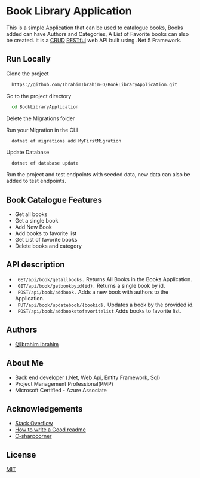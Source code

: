 
# Book Library Application

This is a simple Application that can be used to catalogue books,
Books added can have Authors and Categories, A List of Favorite books
can also be created. it is a [CRUD](https://en.wikipedia.org/wiki/Create,_read,_update_and_delete#:~:text=In%20computer%20programming%2C%20create%2C%20read,computer%2Dbased%20forms%20and%20reports.) 
[RESTful](https://en.wikipedia.org/wiki/Representational_state_transfer) web API built using .Net 5 Framework.



## Run Locally

Clone the project

```bash
  https://github.com/IbrahimIbrahim-O/BookLibraryApplication.git
```

Go to the project directory

```bash
  cd BookLibraryApplication
```

Delete the Migrations folder


Run your Migration in the CLI

```bash
  dotnet ef migrations add MyFirstMigration
```

Update Database

```bash
  dotnet ef database update
```

Run the project and test endpoints with seeded data, new data can also be added to test endpoints.
## Book Catalogue Features

- Get all books
- Get a single book
- Add New Book
- Add books to favorite list
- Get List of favorite books
- Delete books and category
## API description

- ``` GET/api/book/getallbooks.``` Returns All Books in the Books Application.
- ``` GET/api/book/getbookbyid{id}.``` Returns a single book by id.
- ``` POST/api/book/addbook.``` Adds a new book with authors to the Application.
- ``` PUT/api/book/updatebook/{bookid}.``` Updates a book by the provided id.
- ``` POST/api/book/addbookstofavoritelist``` Adds books to favorite list.




## Authors

- [@Ibrahim Ibrahim](https://github.com/IbrahimIbrahim-O)


##  About Me
- Back end developer (.Net, Web Api, Entity Framework, Sql)
- Project Management Professional(PMP)
- Microsoft Certified - Azure Associate




## Acknowledgements

 - [Stack Overflow](https://stackoverflow.com)
 - [How to write a Good readme](https://bulldogjob.com/news/449-how-to-write-a-good-readme-for-your-github-project)
 - [C-sharpcorner](https://www.c-sharpcorner.com)
## License

[MIT](https://choosealicense.com/licenses/mit/)

